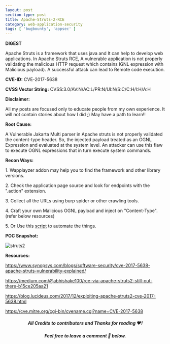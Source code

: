 ```yaml
---
layout: post
section-type: post
title: Apache-Struts-2-RCE
category: web-application-security
tags: [ 'bugbounty', 'appsec' ]
---
```


**DIGEST**

Apache Struts is a framework that uses java and It can help to develop web applications.
In Apache Struts RCE, A vulnerable application is not properly validating the malicious HTTP request which contains IGNL expression with Malicious payload). A successful attack can lead to Remote code execution.

**CVE-ID:** CVE-2017-5638

**CVSS Vector String:** CVSS:3.0/AV:N/AC:L/PR:N/UI:N/S:C/C:H/I:H/A:H

**Disclaimer:**

All my posts are focused only to educate people from my own experience. It will not contain stories about how I did ;) May have a path to learn!!

**Root Cause:**

A Vulnerable Jakarta Multi parser in Apache struts is not properly validated the content-type header. So, the injected payload treated as an OGNL Expression and evaluated at the system level. An attacker can use this flaw to execute OGNL expressions that in turn execute system commands.

**Recon Ways:**
 <p style="text-align:left;">1. Wapplayzer addon may help you to find the framework and other library versions.</P>
 <p style="text-align:left;">2. Check the application page source and look for endpoints with the ".action" extension.</P>
 <p style="text-align:left;">3. Collect all the URLs using burp spider or other crawling tools. </P>
 <p style="text-align:left;">4. Craft your own Malicious OGNL payload and inject on "Content-Type". (refer below resources) </p>
 <p style="text-align:left;">5. Or Use this <a href="https://github.com/mazen160/struts-pwn">script</a> to automate the things. </p>

**POC Snapshot:**

![struts2](../../../../img/appsec/apache-struts-2-RCE.png)

**Resources:**

<https://www.synopsys.com/blogs/software-security/cve-2017-5638-apache-struts-vulnerability-explained/>

<https://medium.com/@abhishake100/rce-via-apache-struts2-still-out-there-b15ce205aa21>

<https://blog.lucideus.com/2017/12/exploiting-apache-struts2-cve-2017-5638.html>

<https://cve.mitre.org/cgi-bin/cvename.cgi?name=CVE-2017-5638>

<h5><center>All Credits to contributors and Thanks for reading ❤️! </center></h5>
<h5><center>Feel free to leave a comment 💬 below.</center></h5>
